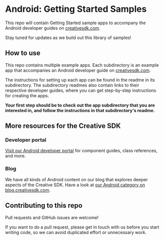 # Android: Getting Started Samples

This repo will contain Getting Started sample apps to accompany the Android developer guides on [creativesdk.com](http://creativesdk.com).

Stay tuned for updates as we build out this library of samples!

## How to use

This repo contains multiple example apps. Each subdirectory is an example app that accompanies an Android developer guide on [creativesdk.com](http://creativesdk.com).

The instructions for setting up each app can be found in the readme in its subdirectory. The subdirectory readmes also contain links to their respective developer guides, where you can get step-by-step instructions for creating the apps.

**Your first step should be to check out the app subdirectory that you are interested in, and follow the instructions in that subdirectory's readme.**

## More resources for the Creative SDK

### Developer portal

[Visit our Android developer portal](https://creativesdk.adobe.com/docs/android/#/index.html) for component guides, class references, and more.

### Blog

We have all kinds of Android content on our blog that explores deeper aspects of the Creative SDK. Have a look at [our Android category on blog.creativesdk.com](http://blog.creativesdk.com).

## Contributing to this repo

Pull requests and GitHub issues are welcome!

If you want to do a pull request, please get in touch with us before you start writing code, so we can avoid duplicated effort or unnecessary work.